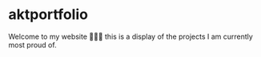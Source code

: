 # aktportfolio
Welcome to my website 👨🏾‍💻 this is a display of the projects I am currently most proud of. 
